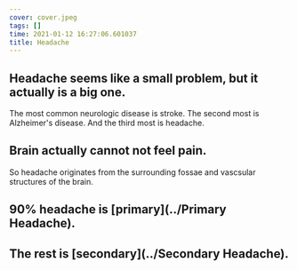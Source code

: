 ```yaml
---
cover: cover.jpeg
tags: []
time: 2021-01-12 16:27:06.601037
title: Headache
---
```


## Headache seems like a small problem, but it actually is a big one.

The most common neurologic disease is stroke.
The second most is Alzheimer's disease.
And the third most is headache.

## Brain actually cannot not feel pain.

So headache originates from the surrounding fossae and vascsular structures of the brain.

## 90% headache is [primary](../Primary Headache).

## The rest is [secondary](../Secondary Headache).
